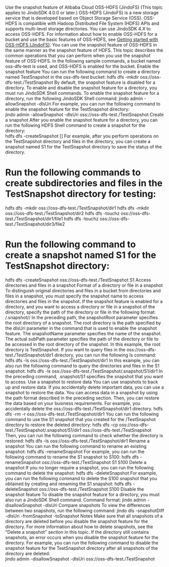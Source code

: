 Use the snapshot feature of Alibaba Cloud OSS-HDFS (JindoFS)
(This topic applies to JindoSDK 4.0.0 or later.)
OSS-HDFS (JindoFS) is a new storage service that is developed based on Object Storage Service (OSS). OSS-HDFS is compatible with Hadoop Distributed File System (HDFS) APIs and supports multi-level storage directories. You can use JindoSDK 4.X to access OSS-HDFS. For information about how to enable OSS-HDFS for a bucket and use the basic features of OSS-HDFS, see [Getting started with OSS-HDFS (JindoFS)](https://github.com/aliyun/alibabacloud-jindodata/blob/master/docs/user/4.x/4.6.x/4.6.12/jindofs/jindo_dls_quickstart.md). 
You can use the snapshot feature of OSS-HDFS in the same manner as the snapshot feature of HDFS. This topic describes the common operations that you can perform when you use the snapshot feature of OSS-HDFS. In the following sample commands, a bucket named oss-dfs-test is used, and OSS-HDFS is enabled for the bucket. 
Enable the snapshot feature
You can run the following command to create a directory named TestSnapshot in the oss-dfs-test bucket: 
hdfs dfs -mkdir oss://oss-dfs-test.<Endpoint>/TestSnapshot
By default, the snapshot feature is disabled for a directory. To enable and disable the snapshot feature for a directory, you must run JindoSDK Shell commands. To enable the snapshot feature for a directory, run the following JindoSDK Shell command:
jindo admin -allowSnapshot -dlsUri <path>
For example, you can run the following command to enable the snapshot feature for the TestSnapshot directory:  
jindo admin -allowSnapshot -dlsUri oss://oss-dfs-test.<Endpoint>/TestSnapshot
Create a snapshot
After you enable the snapshot feature for a directory, you can run the following HDFS Shell command to create a snapshot for the directory:  
hdfs dfs -createSnapshot <path> [<snapshotName>]
For example, after you perform operations on the TestSnapshot directory and files in the directory, you can create a snapshot named S1 for the TestSnapshot directory to save the status of the directory.  
# Run the following commands to create subdirectories and files in the TestSnapshot directory for testing:
hdfs dfs -mkdir oss://oss-dfs-test.<Endpoint>/TestSnapshot/dir1
hdfs dfs -mkdir oss://oss-dfs-test.<Endpoint>/TestSnapshot/dir2
hdfs dfs -touchz oss://oss-dfs-test.<Endpoint>/TestSnapshot/dir1/file1
hdfs dfs -touchz oss://oss-dfs-test.<Endpoint>/TestSnapshot/dir3/file2

# Run the following command to create a snapshot named S1 for the TestSnapshot directory:
hdfs dfs -createSnapshot oss://oss-dfs-test.<Endpoint>/TestSnapshot S1
Access directories and files in a snapshot
Format of a directory or file in a snapshot
To distinguish original directories and files in a bucket from directories and files in a snapshot, you must specify the snapshot name to access directories and files in the snapshot. If the snapshot feature is enabled for a directory, and you want to access a directory or file in a snapshot of the directory, specify the path of the directory or file in the following format:
<snapshotRoot>/.snapshot/<snapshotName>/<actual subPath>
In the preceding path, the snapshotRoot parameter specifies the root directory of a snapshot. The root directory is the path specified by the dlsUri parameter in the command that is used to enable the snapshot feature. The snapshotName parameter specifies the name of the snapshot. The actual subPath parameter specifies the path of the directory or file to be accessed in the root directory of the snapshot. In this example, the root directory is TestSnapshot. If you want to query files in the oss://oss-dfs-test.<Endpoint>/TestSnapshot/dir1 directory, you can run the following Is command:  
hdfs dfs -ls oss://oss-dfs-test.<Endpoint>/TestSnapshot/dir1
 In this example, you can also run the following command to query the directories and files in the S1 snapshot: 
hdfs dfs -ls oss://oss-dfs-test.<Endpoint>/TestSnapshot/.snapshot/S1/dir1
In the preceding command, .snapshot/S1 specifies the snapshot that you want to access. 
Use a snapshot to restore data
You can use snapshots to back up and restore data. If you accidentally delete important data, you can use a snapshot to restore the data. You can access data in a snapshot by using the path format described in the preceding section. Then, you can restore the data based on your business requirements. 
For example, you accidentally delete the oss://oss-dfs-test.<Endpoint>/TestSnapshot/dir1 directory.
hdfs dfs -rm -r oss://oss-dfs-test.<Endpoint>/TestSnapshot/dir1
You can run the following command to use the S1 snapshot that you created for the /TestSnapshot directory to restore the deleted directory: 
hdfs dfs -cp oss://oss-dfs-test.<Endpoint>/TestSnapshot/.snapshot/S1/dir1 oss://oss-dfs-test.<Endpoint>/TestSnapshot
Then, you can run the following command to check whether the directory is restored: 
hdfs dfs -ls oss://oss-dfs-test.<Endpoint>/TestSnapshot/dir1
Rename a snapshot
You can run the following command to rename an existing snapshot:
hdfs dfs -renameSnapshot <path> <oldName> <newName>
For example, you can run the following command to rename the S1 snapshot to S100:
hdfs dfs -renameSnapshot oss://oss-dfs-test.<Endpoint>/TestSnapshot S1 S100
Delete a snapshot
If you no longer require a snapshot, you can run the following command to delete the snapshot: 
hdfs dfs -deleteSnapshot <path> <snapshotName>
For example, you can run the following command to delete the S100 snapshot that you obtained by creating and renaming the S1 snapshot:
hdfs dfs -deleteSnapshot oss://oss-dfs-test.<Endpoint>/TestSnapshot S100
Disable the snapshot feature
To disable the snapshot feature for a directory, you must also run a JindoSDK Shell command. Command format:
jindo admin -disallowSnapshot -dlsUri <path>
Compare snapshots
To view the differences between two snapshots, run the following command:
jindo dls -snapshotDiff -dlsUri <uri> -fromSnapshot <fromSnapshot> -toSnapshot <toSnapshot>
Notes
Make sure that all snapshots of a directory are deleted before you disable the snapshot feature for the directory. For more information about how to delete snapshots, see the "Delete a snapshot" section in this topic. If the directory still contains snapshots, an error occurs when you disable the snapshot feature for the directory. For example, you can run the following command to disable the snapshot feature for the TestSnapshot directory after all snapshots of the directory are deleted:  
jindo admin -disallowSnapshot -dlsUri oss://oss-dfs-test.<Endpoint>/TestSnapshot

